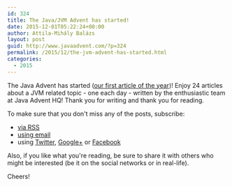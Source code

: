 ```yaml
---
id: 324
title: The Java/JVM Advent has started!
date: 2015-12-01T05:22:24+00:00
author: Attila-Mihály Balázs
layout: post
guid: http://www.javaadvent.com/?p=324
permalink: /2015/12/the-jvm-advent-has-started.html
categories:
  - 2015
---
```

The Java Advent has started ([our first article of the year](http://www.javaadvent.com/2015/12/208.html))! Enjoy 24 articles about a JVM related topic - one each day - written by the enthusiastic team at Java Advent HQ! Thank you for writing and thank you for reading.

To make sure that you don't miss any of the posts, subscribe:

- [via RSS](http://feeds.feedburner.com/JavaAdventCalendar)
- [using email](http://feedburner.google.com/fb/a/mailverify?uri=JavaAdventCalendar&loc=en_US)
- using [Twitter](https://twitter.com/JavaAdvent), [Google+](https://plus.google.com/b/109896931373578063453/+Javaadvent/posts) or [Facebook](https://www.facebook.com/pages/Java-Advent-Calendar/229536173843473)

Also, if you like what you're reading, be sure to share it with others who might be interested (be it on the social networks or in real-life).

Cheers!